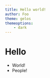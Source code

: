 ```yaml
---
title: Hello world!
author: Foo
theme: gelos
themeoptions:
    - dark
---
```


# Hello

- World!
- People!
